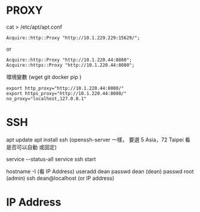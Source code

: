 # PROXY

cat > /etc/apt/apt.conf
```
Acquire::http::Proxy "http://10.1.229.229:15629/";
```
or
```
Acquire::http::Proxy "http://10.1.220.44:8080";
Acquire::https::Proxy "http://10.1.220.44:8080";

```



環境變數 (wget git docker pip )
```
export http_proxy="http://10.1.220.44:8080/"
export https_proxy="http://10.1.220.44:8080/"
no_proxy="localhost,127.0.0.1"
```

# SSH
apt update
apt install ssh (openssh-server 一樣， 要選 5 Asia，72 Taipei 看是否可以自動 或固定)

service --status-all 
service ssh start 

hostname -I (看 IP Address)
useradd dean
passwd dean  (dean)
passwd root  (admin)
ssh dean@localhost  (or IP address)


# IP Address





